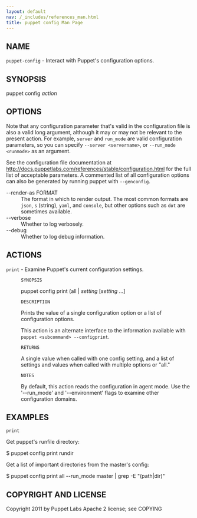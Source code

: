 ```yaml
---
layout: default
nav: /_includes/references_man.html
title: puppet config Man Page
---
```


<div class='mp'>
<h2 id="NAME">NAME</h2>
<p class="man-name">
  <code>puppet-config</code> - <span class="man-whatis">Interact with Puppet's configuration options.</span>
</p>

<h2 id="SYNOPSIS">SYNOPSIS</h2>

<p>puppet config <var>action</var></p>

<h2 id="OPTIONS">OPTIONS</h2>

<p>Note that any configuration parameter that's valid in the configuration
file is also a valid long argument, although it may or may not be
relevant to the present action. For example, <code>server</code> and <code>run_mode</code> are valid
configuration parameters, so you can specify <code>--server &lt;servername></code>, or
<code>--run_mode &lt;runmode></code> as an argument.</p>

<p>See the configuration file documentation at
<a href="http://docs.puppetlabs.com/references/stable/configuration.html" data-bare-link="true">http://docs.puppetlabs.com/references/stable/configuration.html</a> for the
full list of acceptable parameters. A commented list of all
configuration options can also be generated by running puppet with
<code>--genconfig</code>.</p>

<dl>
<dt>--render-as FORMAT</dt><dd>The format in which to render output. The most common formats are <code>json</code>,
<code>s</code> (string), <code>yaml</code>, and <code>console</code>, but other options such as <code>dot</code> are
sometimes available.</dd>
<dt>--verbose</dt><dd>Whether to log verbosely.</dd>
<dt class="flush">--debug</dt><dd>Whether to log debug information.</dd>
</dl>


<h2 id="ACTIONS">ACTIONS</h2>

<dl>
<dt><code>print</code> - Examine Puppet's current configuration settings.</dt><dd><p><code>SYNOPSIS</code></p>

<p>puppet config print (all | <var>setting</var> [<var>setting</var> ...]</p>

<p><code>DESCRIPTION</code></p>

<p>Prints the value of a single configuration option or a list of
configuration options.</p>

<p>This action is an alternate interface to the information available with
<code>puppet &lt;subcommand> --configprint</code>.</p>

<p><code>RETURNS</code></p>

<p>A single value when called with one config setting, and a list of
settings and values when called with multiple options or "all."</p>

<p><code>NOTES</code></p>

<p>By default, this action reads the configuration in agent mode.
Use the '--run_mode' and '--environment' flags to examine other
configuration domains.</p></dd>
</dl>


<h2 id="EXAMPLES">EXAMPLES</h2>

<p><code>print</code></p>

<p>Get puppet's runfile directory:</p>

<p>$ puppet config print rundir</p>

<p>Get a list of important directories from the master's config:</p>

<p>$ puppet config print all --run_mode master | grep -E "(path|dir)"</p>

<h2 id="COPYRIGHT-AND-LICENSE">COPYRIGHT AND LICENSE</h2>

<p>Copyright 2011 by Puppet Labs
Apache 2 license; see COPYING</p>

</div>
